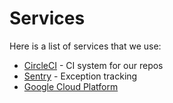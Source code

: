 # Services

Here is a list of services that we use:

- [CircleCI](https://circleci.com) - CI system for our repos
- [Sentry](https://sentry.io) - Exception tracking
- [Google Cloud Platform](https://console.cloud.google.com)
